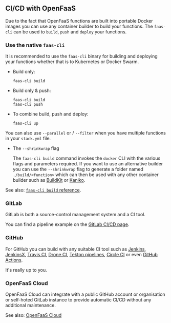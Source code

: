 ## CI/CD with OpenFaaS

Due to the fact that OpenFaaS functions are built into portable Docker images you can use any container builder to build your functions. The `faas-cli` can be used to `build`, `push` and `deploy` your functions.

### Use the native `faas-cli`

It is recommended to use the `faas-cli` binary for building and deploying your functions whether that is to Kubernetes or Docker Swarm.

* Build only:
    ```
    faas-cli build
    ```

* Build only & push:

    ```
    faas-cli build
    faas-cli push
    ```

* To combine build, push and deploy:
    ```
    faas-cli up
    ```

You can also use `--parallel` or / `--filter` when you have multiple functions in your `stack.yml` file.

* The `--shrinkwrap` flag

    The `faas-cli build` command invokes the `docker` CLI with the various flags and parameters required. If you want to use an alternative builder you can use the `--shrinkwrap` flag to generate a folder named `./build/<function>` which can then be used with any other container builder such as [BuildKit](https://github.com/moby/buildkit) or [Kaniko](https://blog.alexellis.io/quick-look-at-google-kaniko/).

See also: [`faas-cli build` reference](../../cli/build/).

### GitLab

GitLab is both a source-control management system and a CI tool.

You can find a pipeline example on the [GitLab CI/CD page](../gitlab/).

### GitHub

For GitHub you can build with any suitable CI tool such as [Jenkins](https://jenkins.io), [JenkinsX](https://jenkins.io/projects/jenkins-x/), [Travis CI](https://travis-ci.org), [Drone CI](https://drone.io), [Tekton pipelines](https://github.com/tektoncd/pipeline), [Circle CI](https://circleci.com/) or even [GitHub Actions](https://github.com/features/actions).

It's really up to you.

### OpenFaaS Cloud

OpenFaaS Cloud can integrate with a public GitHub account or organisation or self-hoted GitLab instance to provide automatic CI/CD without any additional maintenance.

See also: [OpenFaaS Cloud](../../../openfaas-cloud/intro/)
